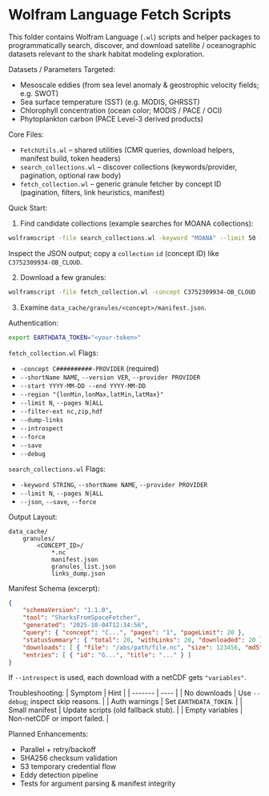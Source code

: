 Wolfram Language Fetch Scripts
================================

This folder contains Wolfram Language (`.wl`) scripts and helper packages to programmatically search, discover, and download satellite / oceanographic datasets relevant to the shark habitat modeling exploration.

Datasets / Parameters Targeted:
- Mesoscale eddies (from sea level anomaly & geostrophic velocity fields; e.g. SWOT)
- Sea surface temperature (SST) (e.g. MODIS, GHRSST)
- Chlorophyll concentration (ocean color; MODIS / PACE / OCI)
- Phytoplankton carbon (PACE Level-3 derived products)

Core Files:
* `FetchUtils.wl` – shared utilities (CMR queries, download helpers, manifest build, token headers)
* `search_collections.wl` – discover collections (keywords/provider, pagination, optional raw body)
* `fetch_collection.wl` – generic granule fetcher by concept ID (pagination, filters, link heuristics, manifest)

Quick Start:
1. Find candidate collections (example searches for MOANA collections):

```bash
wolframscript -file search_collections.wl -keyword "MOANA" --limit 50 --pages 2 --json --save
```

Inspect the JSON output; copy a `collection` `id` (concept ID) like `C3752309934-OB_CLOUD`.

2. Download a few granules:

```bash
wolframscript -file fetch_collection.wl -concept C3752309934-OB_CLOUD --limit 20 --pages 1 --debug --save
```

3. Examine `data_cache/granules/<concept>/manifest.json`.

Authentication:

```bash
export EARTHDATA_TOKEN="<your-token>"
```

`fetch_collection.wl` Flags:
* `-concept C##########-PROVIDER` (required)
* `--shortName NAME`, `--version VER`, `--provider PROVIDER`
* `--start YYYY-MM-DD --end YYYY-MM-DD`
* `--region "{lonMin,lonMax,latMin,latMax}"`
* `--limit N`, `--pages N|ALL`
* `--filter-ext nc,zip,hdf`
* `--dump-links`
* `--introspect`
* `--force`
* `--save`
* `--debug`

`search_collections.wl` Flags:
* `-keyword STRING`, `--shortName NAME`, `--provider PROVIDER`
* `--limit N`, `--pages N|ALL`
* `--json`, `--save`, `--force`

Output Layout:

```
data_cache/
    granules/
        <CONCEPT_ID>/
            *.nc
            manifest.json
            granules_list.json
            links_dump.json
```

Manifest Schema (excerpt):

```json
{
    "schemaVersion": "1.1.0",
    "tool": "SharksFromSpaceFetcher",
    "generated": "2025-10-04T12:34:56",
    "query": { "concept": "C...", "pages": "1", "pageLimit": 20 },
    "statusSummary": { "total": 20, "withLinks": 20, "downloaded": 20 },
    "downloads": [ { "file": "/abs/path/file.nc", "size": 123456, "md5": "..." } ],
    "entries": [ { "id": "G...", "title": "..." } ]
}
```
If `--introspect` is used, each download with a netCDF gets `"variables"`.

Troubleshooting:
| Symptom | Hint |
| ------- | ---- |
| No downloads | Use `--debug`; inspect skip reasons. |
| Auth warnings | Set `EARTHDATA_TOKEN`. |
| Small manifest | Update scripts (old fallback stub). |
| Empty variables | Non-netCDF or import failed. |

Planned Enhancements:
* Parallel + retry/backoff
* SHA256 checksum validation
* S3 temporary credential flow
* Eddy detection pipeline
* Tests for argument parsing & manifest integrity

